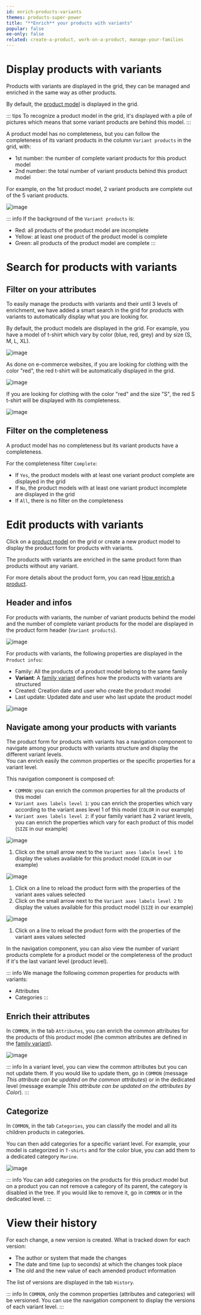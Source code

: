 ```yaml
---
id: enrich-products-variants
themes: products-super-power
title: "**Enrich** your products with variants"
popular: false
ee-only: false
related: create-a-product, work-on-a-product, manage-your-families
---
```


# Display products with variants

Products with variants are displayed in the grid, they can be managed and enriched in the same way as other products.

By default, the [product model](/articles/what-about-products-variants.html#what-is-a-product-model) is displayed in the grid.

::: tips
To recognize a product model in the grid, it's displayed with a pile of pictures which means that some variant products are behind this model.
:::

A product model has no completeness, but you can follow the completeness of its variant products in the column `Variant products` in the grid, with:
- 1st number: the number of complete variant products for this product model  
- 2nd number: the total number of variant products behind this product model

For example, on the 1st product model, 2 variant products are complete out of the 5 variant products.

![image](../img/dummy.png)

::: info
If the background of the `Variant products` is:
- Red: all products of the product model are incomplete
- Yellow: at least one product of the product model is complete
- Green: all products of the product model are complete
:::

# Search for products with variants

## Filter on your attributes

To easily manage the products with variants and their until 3 levels of enrichment, we have added a smart search in the grid for products with variants to automatically display what you are looking for.

By default, the product models are displayed in the grid.
For example, you have a model of t-shirt which vary by color (blue, red, grey) and by size (S, M, L, XL).

![image](../img/dummy.png)

As done on e-commerce websites, if you are looking for clothing with the color "red", the red t-shirt will be automatically displayed in the grid.

![image](../img/dummy.png)

If you are looking for clothing with the color "red" and the size "S", the red S t-shirt will be displayed with its completeness.

![image](../img/dummy.png)

## Filter on the completeness

A product model has no completeness but its variant products have a completeness.

For the completeness filter `Complete`:
- If `Yes`, the product models with at least one variant product complete are displayed in the grid
- If `No`, the product models with at least one variant product incomplete are displayed in the grid
- If `All`, there is no filter on the completeness

# Edit products with variants

Click on a [product model](/articles/what-about-products-variants.html#what-is-a-product-model) on the grid or create a new product model to display the product form for products with variants.

The products with variants are enriched in the same product form than products without any variant.

For more details about the product form, you can read [How enrich a product](/articles/work-on-a-product.html).

## Header and infos

For products with variants, the number of variant products behind the model and the number of complete variant products for the model are displayed in the product form header (`Variant products`).

![image](../img/dummy.png)

For products with variants, the following properties are displayed in the `Product infos`:
- Family: All the products of a product model belong to the same family
- **Variant**: A [family variant](/articles/what-about-products-variants.html#what-is-a-family-variant) defines how the products with variants are structured
- Created: Creation date and user who create the product model
- Last update: Updated date and user who last update the product model

![image](../img/dummy.png)

## Navigate among your products with variants

The product form for products with variants has a navigation component to navigate among your products with variants structure and display the different variant levels.   
You can enrich easily the common properties or the specific properties for a variant level.

This navigation component is composed of:
- `COMMON`: you can enrich the common properties for all the products of this model
- `Variant axes labels level 1`: you can enrich the properties which vary according to the variant axes level 1 of this model (`COLOR` in our example)
- `Variant axes labels level 2`: if your family variant has 2 variant levels, you can enrich the properties which vary for each product of this model (`SIZE` in our example)

![image](../img/dummy.png)

1.  Click on the small arrow next to the `Variant axes labels level 1` to display the values available for this product model (`COLOR` in our example)

![image](../img/dummy.png)

1.  Click on a line to reload the product form with the properties of the variant axes values selected
1.  Click on the small arrow next to the `Variant axes labels level 2` to display the values available for this product model (`SIZE` in our example)

![image](../img/dummy.png)

1.  Click on a line to reload the product form with the properties of the variant axes values selected   

In the navigation component, you can also view the number of variant products complete for a product model or the completeness of the product if it's the last variant level (product level).

::: info
We manage the following common properties for products with variants:
- Attributes
- Categories
:::

## Enrich their attributes

In `COMMON`, in the tab `Attributes`, you can enrich the common attributes for the products of this product model (the common attributes are defined in the [family variant](/articles/manage-your-families.html#manage-familys-variants)).

![image](../img/dummy.png)

::: info
In a variant level, you can view the common attributes but you can not update them. If you would like to update them, go in `COMMON` (message _This attribute can be updated on the common attributes_) or in the dedicated level (message example _This attribute can be updated on the attributes by Color_).
:::


## Categorize

In `COMMON`, in the tab `Categories`, you can classify the model and all its children products in categories.

You can then add categories for a specific variant level. For example, your model is categorized in `T-shirts` and for the color blue, you can add them to a dedicated category `Marine`.

![image](../img/dummy.png)

::: info
You can add categories on the products for this product model but on a product you can not remove a category of its parent, the category is disabled in the tree. If you would like to remove it, go in `COMMON` or in the dedicated level.
:::

# View their history

For each change, a new version is created. What is tracked down for each version:
- The author or system that made the changes
- The date and time (up to seconds) at which the changes took place
- The old and the new value of each amended product information

The list of versions are displayed in the tab `History`.

::: info
In `COMMON`, only the common properties (attributes and categories) will be versioned. You can use the navigation component to display the versions of each variant level.
:::
